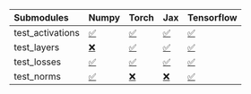 | Submodules       | Numpy                                                                                                                           | Torch                                                                                                                           | Jax                                                                                                                             | Tensorflow                                                                                                                      |
|:-----------------|:--------------------------------------------------------------------------------------------------------------------------------|:--------------------------------------------------------------------------------------------------------------------------------|:--------------------------------------------------------------------------------------------------------------------------------|:--------------------------------------------------------------------------------------------------------------------------------|
| test_activations | <a href="https://github.com/unifyai/ivy/runs/8006123074?check_suite_focus=true" rel="noopener noreferrer" target="_blank">✅</a> | <a href="https://github.com/unifyai/ivy/runs/8006123370?check_suite_focus=true" rel="noopener noreferrer" target="_blank">✅</a> | <a href="https://github.com/unifyai/ivy/runs/8006123620?check_suite_focus=true" rel="noopener noreferrer" target="_blank">✅</a> | <a href="https://github.com/unifyai/ivy/runs/8006123945?check_suite_focus=true" rel="noopener noreferrer" target="_blank">✅</a> |
| test_layers      | <a href="https://github.com/unifyai/ivy/runs/8006123165?check_suite_focus=true" rel="noopener noreferrer" target="_blank">❌</a> | <a href="https://github.com/unifyai/ivy/runs/8006123432?check_suite_focus=true" rel="noopener noreferrer" target="_blank">✅</a> | <a href="https://github.com/unifyai/ivy/runs/8006123684?check_suite_focus=true" rel="noopener noreferrer" target="_blank">✅</a> | <a href="https://github.com/unifyai/ivy/runs/8006124021?check_suite_focus=true" rel="noopener noreferrer" target="_blank">✅</a> |
| test_losses      | <a href="https://github.com/unifyai/ivy/runs/8006123244?check_suite_focus=true" rel="noopener noreferrer" target="_blank">✅</a> | <a href="https://github.com/unifyai/ivy/runs/8006123492?check_suite_focus=true" rel="noopener noreferrer" target="_blank">✅</a> | <a href="https://github.com/unifyai/ivy/runs/8006123752?check_suite_focus=true" rel="noopener noreferrer" target="_blank">✅</a> | <a href="https://github.com/unifyai/ivy/runs/8006124082?check_suite_focus=true" rel="noopener noreferrer" target="_blank">✅</a> |
| test_norms       | <a href="https://github.com/unifyai/ivy/runs/8006123301?check_suite_focus=true" rel="noopener noreferrer" target="_blank">✅</a> | <a href="https://github.com/unifyai/ivy/runs/8006123557?check_suite_focus=true" rel="noopener noreferrer" target="_blank">❌</a> | <a href="https://github.com/unifyai/ivy/runs/8006123817?check_suite_focus=true" rel="noopener noreferrer" target="_blank">❌</a> | <a href="https://github.com/unifyai/ivy/runs/8006124141?check_suite_focus=true" rel="noopener noreferrer" target="_blank">✅</a> |
